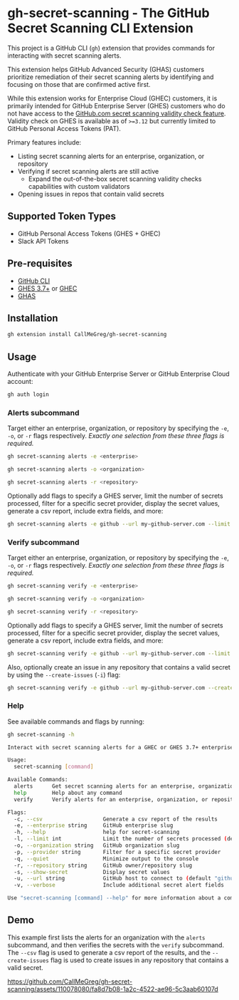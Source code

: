 # gh-secret-scanning - The GitHub Secret Scanning CLI Extension

This project is a GitHub CLI (`gh`) extension that provides commands for interacting with secret scanning alerts.

This extension helps GitHub Advanced Security (GHAS) customers prioritize remediation of their secret scanning alerts by identifying and focusing on those that are confirmed active first.

While this extension works for Enterprise Cloud (GHEC) customers, it is primarily intended for GitHub Enterprise Server (GHES) customers who do not have access to the [GitHub.com secret scanning validity check feature](https://docs.github.com/en/enterprise-cloud@latest/code-security/secret-scanning/managing-alerts-from-secret-scanning/evaluating-alerts#checking-a-secrets-validity). Validity check on GHES is available as of `>=3.12` but currently limited to GitHub Personal Access Tokens (PAT).

Primary features include:

- Listing secret scanning alerts for an enterprise, organization, or repository
- Verifying if secret scanning alerts are still active
  - Expand the out-of-the-box secret scanning validity checks capabilities with custom validators
- Opening issues in repos that contain valid secrets

## Supported Token Types

- GitHub Personal Access Tokens (GHES + GHEC)
- Slack API Tokens

## Pre-requisites

- [GitHub CLI](https://github.com/cli/cli#installation)
- [GHES 3.7+](https://docs.github.com/en/enterprise-server@3.7/admin/all-releases#releases-of-github-enterprise-server) or [GHEC](https://docs.github.com/en/enterprise-cloud@latest/admin/overview/about-github-enterprise-cloud)
- [GHAS](https://docs.github.com/en/enterprise-cloud@latest/get-started/learning-about-github/about-github-advanced-security)

## Installation

```bash
gh extension install CallMeGreg/gh-secret-scanning
```

## Usage

Authenticate with your GitHub Enterprise Server or GitHub Enterprise Cloud account:

```bash
gh auth login
```

### Alerts subcommand

Target either an enterprise, organization, or repository by specifying the `-e`, `-o`, or `-r` flags respectively. _Exactly one selection from these three flags is required._

```bash
gh secret-scanning alerts -e <enterprise>
```

```bash
gh secret-scanning alerts -o <organization>
```

```bash
gh secret-scanning alerts -r <repository>
```

Optionally add flags to specify a GHES server, limit the number of secrets processed, filter for a specific secret provider, display the secret values, generate a csv report, include extra fields, and more:

```bash
gh secret-scanning alerts -e github --url my-github-server.com --limit 10 --provider slack --show-secret --csv --verbose
```

### Verify subcommand

Target either an enterprise, organization, or repository by specifying the `-e`, `-o`, or `-r` flags respectively. _Exactly one selection from these three flags is required._

```bash
gh secret-scanning verify -e <enterprise>
```

```bash
gh secret-scanning verify -o <organization>
```

```bash
gh secret-scanning verify -r <repository>
```

Optionally add flags to specify a GHES server, limit the number of secrets processed, filter for a specific secret provider, display the secret values, generate a csv report, include extra fields, and more:

```bash
gh secret-scanning verify -e github --url my-github-server.com --limit 10 --provider slack --show-secret --csv --verbose
```

Also, optionally create an issue in any repository that contains a valid secret by using the `--create-issues` (`-i`) flag:

```bash
gh secret-scanning verify -e github --url my-github-server.com --create-issues
```

### Help

See available commands and flags by running:

```bash
gh secret-scanning -h
```

```bash
Interact with secret scanning alerts for a GHEC or GHES 3.7+ enterprise, organization, or repository

Usage:
  secret-scanning [command]

Available Commands:
  alerts      Get secret scanning alerts for an enterprise, organization, or repository
  help        Help about any command
  verify      Verify alerts for an enterprise, organization, or repository

Flags:
  -c, --csv                   Generate a csv report of the results
  -e, --enterprise string     GitHub enterprise slug
  -h, --help                  help for secret-scanning
  -l, --limit int             Limit the number of secrets processed (default 30)
  -o, --organization string   GitHub organization slug
  -p, --provider string       Filter for a specific secret provider
  -q, --quiet                 Minimize output to the console
  -r, --repository string     GitHub owner/repository slug
  -s, --show-secret           Display secret values
  -u, --url string            GitHub host to connect to (default "github.com")
  -v, --verbose               Include additional secret alert fields

Use "secret-scanning [command] --help" for more information about a command.
```

## Demo

This example first lists the alerts for an organization with the `alerts` subcommand, and then verifies the secrets with the `verify` subcommand. The `--csv` flag is used to generate a csv report of the results, and the `--create-issues` flag is used to create issues in any repository that contains a valid secret.

https://github.com/CallMeGreg/gh-secret-scanning/assets/110078080/fa8d7b08-1a2c-4522-ae96-5c3aab60107d

